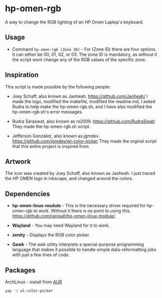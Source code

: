 # hp-omen-rgb
A way to change the RGB lighting of an HP Omen Laptop's keyboard.

## Usage
  - Command `hp-omen-rgb (Zone ID)` - For (Zone ID) there are four options. It can either be 00, 01, 02, or 03. The zone ID is mandatory, as without it the script wont change any of the RGB values of the specific zone. 

## Inspiration

This script is made possible by the following people:

* Joey Schaff, also known as Jaoheah. https://github.com/Jaoheah/ I made the logo, modified the makefile, modified the readme.md, I asked Rudra to help make the hp-omen-rgb.sh, and I have also modified the hp-omen-rgb.sh's error messages.

* Rudra Saraswat, also known as rs2009. https://github.com/RudraSwat/ They made the hp-omen-rgb.sh script.

* Jefferson González, also known as jgmdev. https://github.com/jgmdev/wl-color-picker They made the orginal script that this entire project is inspired from. 

## Artwork

The icon was created by Joey Schaff, also known as Jaoheah. I just traced the HP OMEN logo in inkscape, and changed around the colors.

## Dependencies

* __hp-omen-linux-module__ - This is the necessary driver required for hp-omen-rgb to work. Without it there is no point to using this. https://github.com/ranisalt/hp-omen-linux-module/

* __Wayland__ - You may need Wayland for it to work.

* __zenity__ - Displays the RGB color picker. 

* __Gawk__ - The awk utility interprets a special-purpose programming language that makes it possible to handle simple data-reformatting jobs with just a few lines of code.


## Packages

ArchLinux - install from [AUR](https://aur.archlinux.org/packages/wl-color-picker)
```sh
yay -S wl-color-picker
```
